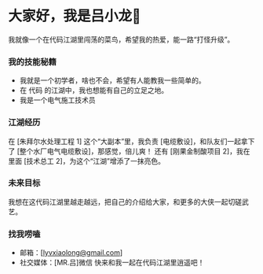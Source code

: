 # 大家好，我是吕小龙🤗

我就像一个在代码江湖里闯荡的菜鸟，希望我的热爱，能一路“打怪升级”。

### 我的技能秘籍
- 我就是一个初学者，啥也不会，希望有人能教我一些简单的。
- 在 代码 的江湖中，我也想能有自己的立足之地。
- 我是一个电气施工技术员
### 江湖经历
在 [朱拜尔水处理工程 1] 这个“大副本”里，我负责 [电缆敷设]，和队友们一起拿下了 [整个水厂电气电缆敷设]，那感觉，倍儿爽！
还有 [刚果金制酸项目 2]，我在里面 [技术总工 2]，为这个“江湖”增添了一抹亮色。

### 未来目标
我想在这代码江湖里越走越远，把自己的介绍给大家，和更多的大侠一起切磋武艺。

### 找我唠嗑
- 邮箱：[lyvxiaolong@gmail.com]
- 社交媒体：[MR.吕]微信
快来和我一起在代码江湖里逍遥吧！
